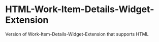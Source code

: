 # HTML-Work-Item-Details-Widget-Extension
Version of Work-Item-Details-Widget-Extension that supports HTML
